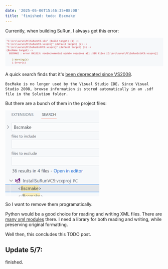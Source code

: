 ```yaml
---
date: '2025-05-06T15:46:35+08:00'
title: 'finished: todo: Bscmake'
---
```


Currently, when building SuRun, I always get this error:

![BSCMAKE: error BK1513: nonincremental update requires all .SBR files](./bscmake.png)

A quick search finds that it's [been deprecated since VS2008][1].

    BscMake is no longer used by the Visual Studio IDE. Since Visual Studio 2008, browse information is stored automatically in an .sdf file in the Solution folder.

But there are a bunch of them in the project files:

<img src="./bscmake-conf.png" width=300 alt="36 results in 4 files">

So I want to remove them programatically.

Python would be a good choice for reading and writing XML files. There are [many xml modules][xml] there. I need a library for both reading and writing, while preserving original formatting.

Well then, this concludes this TODO post.

## Update 5/7:

finished.

[1]: https://learn.microsoft.com/en-us/visualstudio/msbuild/bscmake-task?view=vs-2022
[xml]: https://docs.python.org/3/library/xml.html
